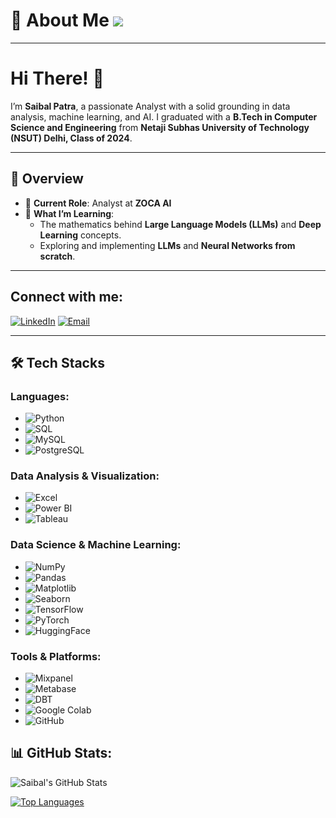 # 💫 About Me ![](https://komarev.com/ghpvc/?username=SaibalPatraDS&color=green)

----------------------------------------------------------------------

# Hi There! 👋

I’m **Saibal Patra**, a passionate Analyst with a solid grounding in data analysis, machine learning, and AI. I graduated with a **B.Tech in Computer Science and Engineering** from **Netaji Subhas University of Technology (NSUT) Delhi, Class of 2024**.

---

## 🌟 Overview
- 💼 **Current Role**: Analyst at **ZOCA AI**  
- 🌱 **What I’m Learning**:  
  - The mathematics behind **Large Language Models (LLMs)** and **Deep Learning** concepts.  
  - Exploring and implementing **LLMs** and **Neural Networks from scratch**.  

---

## Connect with me:
[![LinkedIn](https://img.shields.io/badge/-LinkedIn-0077B5?logo=linkedin&logoColor=white&style=for-the-badge)](https://www.linkedin.com/in/saibal-patra/)
[![Email](https://img.shields.io/badge/-Email-D14836?logo=gmail&logoColor=white&style=for-the-badge)](mailto:saibal.patra.2001@gmail.com)

---


## 🛠️ Tech Stacks

### Languages:
- ![Python](https://img.shields.io/badge/-Python-3776AB?logo=python&logoColor=white&style=flat)
- ![SQL](https://img.shields.io/badge/-SQL-336791?logo=postgresql&logoColor=white&style=flat)
- ![MySQL](https://img.shields.io/badge/-MySQL-4479A1?logo=mysql&logoColor=white&style=flat)
- ![PostgreSQL](https://img.shields.io/badge/-PostgreSQL-336791?logo=postgresql&logoColor=white&style=flat)

### Data Analysis & Visualization:
- ![Excel](https://img.shields.io/badge/-Excel-217346?logo=microsoft-excel&logoColor=white&style=flat)
- ![Power BI](https://img.shields.io/badge/-Power%20BI-F2C811?logo=power-bi&logoColor=black&style=flat)
- ![Tableau](https://img.shields.io/badge/-Tableau-E97627?logo=tableau&logoColor=white&style=flat)

### Data Science & Machine Learning:
- ![NumPy](https://img.shields.io/badge/-NumPy-013243?logo=numpy&logoColor=white&style=flat)
- ![Pandas](https://img.shields.io/badge/-Pandas-150458?logo=pandas&logoColor=white&style=flat)
- ![Matplotlib](https://img.shields.io/badge/-Matplotlib-8F7A54?logoColor=white&style=flat)
- ![Seaborn](https://img.shields.io/badge/-Seaborn-3182BD?logoColor=white&style=flat)
- ![TensorFlow](https://img.shields.io/badge/-TensorFlow-FF6F00?logo=tensorflow&logoColor=white&style=flat)
- ![PyTorch](https://img.shields.io/badge/-PyTorch-EE4C2C?logo=pytorch&logoColor=white&style=flat)
- ![HuggingFace](https://img.shields.io/badge/-HuggingFace-FFC700?logo=huggingface&logoColor=black&style=flat)

### Tools & Platforms:
- ![Mixpanel](https://img.shields.io/badge/-Mixpanel-1F87FF?logo=mixpanel&logoColor=white&style=flat)
- ![Metabase](https://img.shields.io/badge/-Metabase-509EE3?logo=metabase&logoColor=white&style=flat)
- ![DBT](https://img.shields.io/badge/-DBT-FF694B?logo=dbt&logoColor=white&style=flat)
- ![Google Colab](https://img.shields.io/badge/-Google%20Colab-F9AB00?logo=google-colab&logoColor=black&style=flat)
- ![GitHub](https://img.shields.io/badge/-GitHub-181717?logo=github&logoColor=white&style=flat)



## 📊 GitHub Stats:
![Saibal's GitHub Stats](https://github-readme-stats.vercel.app/api?username=SaibalPatraDS&show_icons=true&theme=radical)

[![Top Languages](https://github-readme-stats.vercel.app/api/top-langs/?username=SaibalPatraDS&layout=compact&theme=radical)](https://github.com/anuraghazra/github-readme-stats)


<!--
**SaibalPatraDS/SaibalPatraDS** is a ✨ _special_ ✨ repository because its `README.md` (this file) appears on your GitHub profile.

Here are some ideas to get you started:

🔭 I’m currently working as Business Analyst in @GobbleCube.ai
- 🌱 I’m currently learning ...
- 👯 I’m looking to collaborate on ...
- 🤔 I’m looking for help with ...
- 💬 Ask me about ...
- 📫 How to reach me: ...
- 😄 Pronouns: ...
- ⚡ Fun fact: ...
-->
